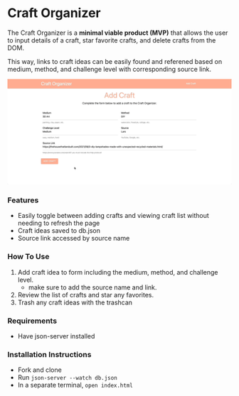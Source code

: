 # Craft Organizer
The Craft Organizer is a **minimal viable product (MVP)** that allows the user to input details of a craft, star favorite crafts, and delete crafts from the DOM.

This way, links to craft ideas can be easily found and referened based on medium, method, and challenge level with corresponding source link.

![](craftOrganizer.gif)

### Features
* Easily toggle between adding crafts and viewing craft list without needing to refresh the page
* Craft ideas saved to db.json
* Source link accessed by source name

### How To Use
1. Add craft idea to form including the medium, method, and challenge level.
    * make sure to add the source name and link.
2. Review the list of crafts and star any favorites.
3. Trash any craft ideas with the trashcan

### Requirements
* Have json-server installed

### Installation Instructions
* Fork and clone
* Run `json-server --watch db.json`
* In a separate terminal, `open index.html`